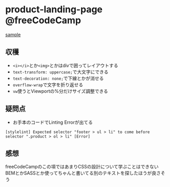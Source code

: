 # product-landing-page @freeCodeCamp

[ sample ](https://tombo-gokuraku.github.io/freeCodeCamp_product-landing-page/)

## 収穫
* `<i></i>`とか`<img>`とかはdivで囲ってレイアウトする
* `text-transform: uppercase;`で大文字にできる
* `text-decoration: none;`で下線とかが消せる
* `overflow-wrap`で文字を折り返せる
* `vw`使うとViewportの%分だけサイズ調整できる

## 疑問点
* お手本のコードでLinting Errorが出てる
```
[stylelint] Expected selector "footer > ul > li" to come before selector ".product > ol > li" [Error]
```

## 感想
freeCodeCampのこの項ではあまりCSSの設計について学ぶことはできない
BEMとかSASSとか使ってちゃんと書いてる別のテキストを探したほうが良さそう
